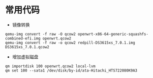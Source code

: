 # 常用代码

- 镜像转换

```shell
qemu-img convert -f raw -O qcow2 openwrt-x86-64-generic-squashfs-combined-efi.img openwrt.qcow2
qemu-img convert -f raw -o qcow2 redpill-DS3615xs_7.0.1.img DS3615xs_7.0.1.qcow2
```

- 增加虚拟磁盘

```shell
qm importdisk 100 openwrt.qcow2 local-lvm
qm set 100 --sata1 /dev/disk/by-id/ata-Hitachi_HTS722080K9A3
```

